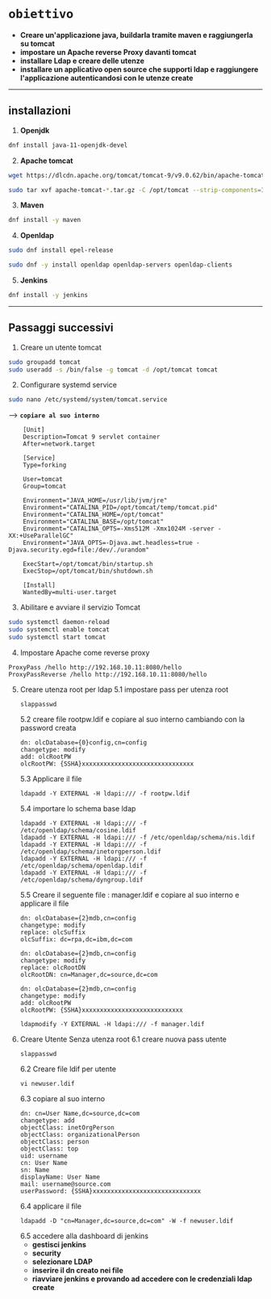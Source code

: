 # `obiettivo`
- **Creare un'applicazione java, buildarla tramite maven e raggiungerla su tomcat**
- **impostare un Apache reverse Proxy davanti tomcat**
- **installare Ldap e creare delle utenze**
- **installare un applicativo open source che supporti ldap e raggiungere l'applicazione autenticandosi con le utenze create**

---
## installazioni
1. **Openjdk**
```bash
dnf install java-11-openjdk-devel
```
2. **Apache tomcat**
```bash
wget https://dlcdn.apache.org/tomcat/tomcat-9/v9.0.62/bin/apache-tomcat-9.0.62.
```
```bash
sudo tar xvf apache-tomcat-*.tar.gz -C /opt/tomcat --strip-components=1
```
3. **Maven**
```bash
dnf install -y maven
```
4. **Openldap**
```bash
sudo dnf install epel-release
```
```bash
sudo dnf -y install openldap openldap-servers openldap-clients
```
5. **Jenkins**
```bash
dnf install -y jenkins
```
---
## Passaggi successivi
1. Creare un utente tomcat
```bash
sudo groupadd tomcat
sudo useradd -s /bin/false -g tomcat -d /opt/tomcat tomcat
```
2. Configurare systemd service
```bash
sudo nano /etc/systemd/system/tomcat.service
```
-->  **`copiare al suo interno`**
```
    [Unit]
    Description=Tomcat 9 servlet container
    After=network.target

    [Service]
    Type=forking

    User=tomcat
    Group=tomcat

    Environment="JAVA_HOME=/usr/lib/jvm/jre"
    Environment="CATALINA_PID=/opt/tomcat/temp/tomcat.pid"
    Environment="CATALINA_HOME=/opt/tomcat"
    Environment="CATALINA_BASE=/opt/tomcat"
    Environment="CATALINA_OPTS=-Xms512M -Xmx1024M -server -XX:+UseParallelGC"
    Environment="JAVA_OPTS=-Djava.awt.headless=true -Djava.security.egd=file:/dev/./urandom"
    
    ExecStart=/opt/tomcat/bin/startup.sh
    ExecStop=/opt/tomcat/bin/shutdown.sh

    [Install]
    WantedBy=multi-user.target
```
3. Abilitare e avviare il servizio Tomcat
```bash
sudo systemctl daemon-reload
sudo systemctl enable tomcat
sudo systemctl start tomcat
```
4. Impostare Apache come reverse proxy
```
ProxyPass /hello http://192.168.10.11:8080/hello
ProxyPassReverse /hello http://192.168.10.11:8080/hello
```
5. Creare utenza root per ldap
   5.1 impostare pass per utenza root
   ```
   slappasswd
   ```
   5.2 creare file rootpw.ldif e copiare al suo interno cambiando con la password creata
   ```
   dn: olcDatabase={0}config,cn=config
   changetype: modify
   add: olcRootPW
   olcRootPW: {SSHA}xxxxxxxxxxxxxxxxxxxxxxxxxxxxxxx
   ```
   5.3 Applicare il file
   ```
   ldapadd -Y EXTERNAL -H ldapi:/// -f rootpw.ldif
   ```
   5.4 importare lo schema base ldap
   ```
   ldapadd -Y EXTERNAL -H ldapi:/// -f /etc/openldap/schema/cosine.ldif
   ldapadd -Y EXTERNAL -H ldapi:/// -f /etc/openldap/schema/nis.ldif
   ldapadd -Y EXTERNAL -H ldapi:/// -f /etc/openldap/schema/inetorgperson.ldif
   ldapadd -Y EXTERNAL -H ldapi:/// -f /etc/openldap/schema/openldap.ldif
   ldapadd -Y EXTERNAL -H ldapi:/// -f /etc/openldap/schema/dyngroup.ldif
   ```
   5.5 Creare il seguente file : manager.ldif e copiare al suo interno e applicare il file
   ```
   dn: olcDatabase={2}mdb,cn=config
   changetype: modify
   replace: olcSuffix
   olcSuffix: dc=rpa,dc=ibm,dc=com

   dn: olcDatabase={2}mdb,cn=config
   changetype: modify
   replace: olcRootDN
   olcRootDN: cn=Manager,dc=source,dc=com

   dn: olcDatabase={2}mdb,cn=config
   changetype: modify
   add: olcRootPW
   olcRootPW: {SSHA}xxxxxxxxxxxxxxxxxxxxxxxxxxxx
   ```
   ```
   ldapmodify -Y EXTERNAL -H ldapi:/// -f manager.ldif
   ```
6. Creare Utente Senza utenza root
   6.1 creare nuova pass utente
   ```
   slappasswd
   ```
   6.2 Creare file ldif per utente
   ```
   vi newuser.ldif
   ```
   6.3 copiare al suo interno
   ```
   dn: cn=User Name,dc=source,dc=com
   changetype: add
   objectClass: inetOrgPerson
   objectClass: organizationalPerson
   objectClass: person
   objectClass: top
   uid: username
   cn: User Name
   sn: Name
   displayName: User Name
   mail: username@source.com
   userPassword: {SSHA}xxxxxxxxxxxxxxxxxxxxxxxxxxxxxx
   ```
   6.4 applicare il file
   ```
   ldapadd -D "cn=Manager,dc=source,dc=com" -W -f newuser.ldif
   ```
   6.5 accedere alla dashboard di jenkins
   - **gestisci jenkins**
   - **security**
   - **selezionare LDAP**
   - **inserire il dn creato nei file**
   - **riavviare jenkins e provando ad accedere con le credenziali ldap create** 





     


   


























   
